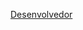 

                        







 [ Desenvolvedor]( https://criativasitesjoinville.business.site  )





